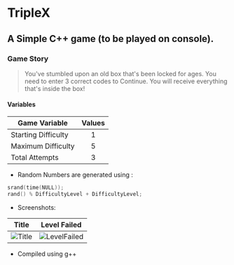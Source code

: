 # TripleX

## A Simple C++ game (to be played on console).

### Game Story

> You've stumbled upon an old box that's been locked for ages.
> You need to enter 3 correct codes to Continue.
> You will receive everything that's inside the box!

#### Variables

| Game Variable        | Values |
| -------------------- |:------:|
| Starting Difficulty  | 1      |
| Maximum Difficulty   | 5      |
| Total Attempts       | 3      |

* Random Numbers are generated using :
  
```CPP
srand(time(NULL));
rand() % DifficultyLevel + DifficultyLevel;
```

* Screenshots:

Title                                                                                            |  Level Failed
:-----------------------------------------------------------------------------------------------:|:-----------------------------------------------------------:
![Title](https://raw.githubusercontent.com/keiclicks/TripleX/main/preview/Level1.png "Level-1")  |  ![LevelFailed](https://raw.githubusercontent.com/keiclicks/TripleX/main/preview/LevelFailed.png "Level-Failed")

* Compiled using g++
